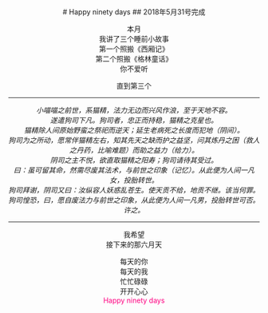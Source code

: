 <center>
# Happy ninety days
## 2018年5月31号完成

本月<br/>
我讲了三个睡前小故事<br/>
第一个照搬《西厢记》<br/>
第二个照搬《格林童话》<br/>
你不爱听

直到第三个<br/>

--------------------------

*小喵喵之前世，系猫精，法力无边而兴风作浪，至于天地不容。*<br/>
*遂遣狗司下凡。狗司者，忠正而持稳，猫精之克星也。*<br/>
*猫精除人间原始野蛮之祭祀而逆天；延生老病死之长度而犯地（阴间）。*<br/>
*狗司为之所动，愿常伴猫精左右，知其先天之缺而护之益坚，问其炼丹之困（救人之丹药，比喻难题）而助之益力（给力）。*<br/>
*阴司之主不悦，欲直取猫精之阳寿；狗司请待其受过。*<br/>
*曰：虽可留其命，然需尽废其法术，与前世之印象（记忆）。从此便为人间一凡女，投胎转世。*<br/>
*狗司拜谢，阴司又曰：汝纵容人妖惑乱苍生。使天贡不给，地贡不继。该当何罪。*<br/>
*狗司惶恐，曰，愿自废法力与前世之印象，从此便为人间一凡男，投胎转世可否。*<br/>
*许之。*<br/>

----------------------------------

我希望<br/>
接下来的那六月天<br/>

每天的你<br/>
每天的我<br/>
忙忙碌碌<br/>
开开心心<br/>
<span style="color:#FF0080">Happy ninety days</span>
<center>
